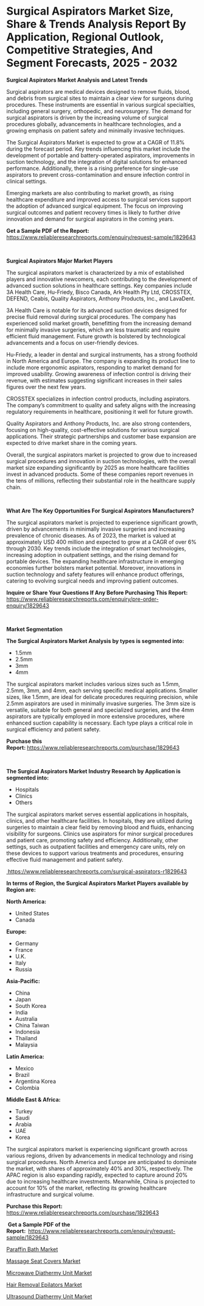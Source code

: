 <p><h1>Surgical Aspirators Market Size, Share & Trends Analysis Report By Application, Regional Outlook, Competitive Strategies, And Segment Forecasts, 2025 - 2032</h1></p><p><strong>Surgical Aspirators Market Analysis and Latest Trends</strong></p>
<p><p>Surgical aspirators are medical devices designed to remove fluids, blood, and debris from surgical sites to maintain a clear view for surgeons during procedures. These instruments are essential in various surgical specialties, including general surgery, orthopedic, and neurosurgery. The demand for surgical aspirators is driven by the increasing volume of surgical procedures globally, advancements in healthcare technologies, and a growing emphasis on patient safety and minimally invasive techniques.</p><p>The Surgical Aspirators Market is expected to grow at a CAGR of 11.8% during the forecast period. Key trends influencing this market include the development of portable and battery-operated aspirators, improvements in suction technology, and the integration of digital solutions for enhanced performance. Additionally, there is a rising preference for single-use aspirators to prevent cross-contamination and ensure infection control in clinical settings.</p><p>Emerging markets are also contributing to market growth, as rising healthcare expenditure and improved access to surgical services support the adoption of advanced surgical equipment. The focus on improving surgical outcomes and patient recovery times is likely to further drive innovation and demand for surgical aspirators in the coming years.</p></p>
<p><strong>Get a Sample PDF of the Report:&nbsp;</strong> <a href="https://www.reliableresearchreports.com/enquiry/request-sample/1829643?utm_campaign=28&utm_medium=2&utm_source=Github&utm_content=ia&utm_term=04032025&utm_id=surgical-aspirators">https://www.reliableresearchreports.com/enquiry/request-sample/1829643</a></p>
<p>&nbsp;</p>
<p><strong>Surgical Aspirators Major Market Players</strong></p>
<p><p>The surgical aspirators market is characterized by a mix of established players and innovative newcomers, each contributing to the development of advanced suction solutions in healthcare settings. Key companies include 3A Health Care, Hu-Friedy, Bisco Canada, Ark Health Pty Ltd, CROSSTEX, DEFEND, Ceabis, Quality Aspirators, Anthony Products, Inc., and LavaDent.</p><p>3A Health Care is notable for its advanced suction devices designed for precise fluid removal during surgical procedures. The company has experienced solid market growth, benefitting from the increasing demand for minimally invasive surgeries, which are less traumatic and require efficient fluid management. Future growth is bolstered by technological advancements and a focus on user-friendly devices. </p><p>Hu-Friedy, a leader in dental and surgical instruments, has a strong foothold in North America and Europe. The company is expanding its product line to include more ergonomic aspirators, responding to market demand for improved usability. Growing awareness of infection control is driving their revenue, with estimates suggesting significant increases in their sales figures over the next few years.</p><p>CROSSTEX specializes in infection control products, including aspirators. The company’s commitment to quality and safety aligns with the increasing regulatory requirements in healthcare, positioning it well for future growth.</p><p>Quality Aspirators and Anthony Products, Inc. are also strong contenders, focusing on high-quality, cost-effective solutions for various surgical applications. Their strategic partnerships and customer base expansion are expected to drive market share in the coming years.</p><p>Overall, the surgical aspirators market is projected to grow due to increased surgical procedures and innovation in suction technologies, with the overall market size expanding significantly by 2025 as more healthcare facilities invest in advanced products. Some of these companies report revenues in the tens of millions, reflecting their substantial role in the healthcare supply chain.</p></p>
<p>&nbsp;</p>
<p><strong>What Are The Key Opportunities For Surgical Aspirators Manufacturers?</strong></p>
<p><p>The surgical aspirators market is projected to experience significant growth, driven by advancements in minimally invasive surgeries and increasing prevalence of chronic diseases. As of 2023, the market is valued at approximately USD 400 million and expected to grow at a CAGR of over 6% through 2030. Key trends include the integration of smart technologies, increasing adoption in outpatient settings, and the rising demand for portable devices. The expanding healthcare infrastructure in emerging economies further bolsters market potential. Moreover, innovations in suction technology and safety features will enhance product offerings, catering to evolving surgical needs and improving patient outcomes.</p></p>
<p><strong>Inquire or Share Your Questions If Any Before Purchasing This Report:</strong> <a href="https://www.reliableresearchreports.com/enquiry/pre-order-enquiry/1829643?utm_campaign=28&utm_medium=2&utm_source=Github&utm_content=ia&utm_term=04032025&utm_id=surgical-aspirators">https://www.reliableresearchreports.com/enquiry/pre-order-enquiry/1829643</a></p>
<p>&nbsp;</p>
<p><strong>Market Segmentation</strong></p>
<p><strong>The Surgical Aspirators Market Analysis by types is segmented into:</strong></p>
<p><ul><li>1.5mm</li><li>2.5mm</li><li>3mm</li><li>4mm</li></ul></p>
<p><p>The surgical aspirators market includes various sizes such as 1.5mm, 2.5mm, 3mm, and 4mm, each serving specific medical applications. Smaller sizes, like 1.5mm, are ideal for delicate procedures requiring precision, while 2.5mm aspirators are used in minimally invasive surgeries. The 3mm size is versatile, suitable for both general and specialized surgeries, and the 4mm aspirators are typically employed in more extensive procedures, where enhanced suction capability is necessary. Each type plays a critical role in surgical efficiency and patient safety.</p></p>
<p><strong>Purchase this Report:&nbsp;</strong><a href="https://www.reliableresearchreports.com/purchase/1829643?utm_campaign=28&utm_medium=2&utm_source=Github&utm_content=ia&utm_term=04032025&utm_id=surgical-aspirators">https://www.reliableresearchreports.com/purchase/1829643</a></p>
<p>&nbsp;</p>
<p><strong>The Surgical Aspirators Market Industry Research by Application is segmented into:</strong></p>
<p><ul><li>Hospitals</li><li>Clinics</li><li>Others</li></ul></p>
<p><p>The surgical aspirators market serves essential applications in hospitals, clinics, and other healthcare facilities. In hospitals, they are utilized during surgeries to maintain a clear field by removing blood and fluids, enhancing visibility for surgeons. Clinics use aspirators for minor surgical procedures and patient care, promoting safety and efficiency. Additionally, other settings, such as outpatient facilities and emergency care units, rely on these devices to support various treatments and procedures, ensuring effective fluid management and patient safety.</p></p>
<p><a href="https://www.reliableresearchreports.com/surgical-aspirators-r1829643?utm_campaign=28&utm_medium=2&utm_source=Github&utm_content=ia&utm_term=04032025&utm_id=surgical-aspirators">&nbsp;https://www.reliableresearchreports.com/surgical-aspirators-r1829643</a></p>
<p><strong>In terms of Region, the Surgical Aspirators Market Players available by Region are:</strong></p>
<p>
    <p> <strong> North America: </strong>
        <ul>
            <li>United States</li>
            <li>Canada</li>
        </ul>
        </p> 
    <p> <strong> Europe: </strong>
        <ul>
            <li>Germany</li>
            <li>France</li>
            <li>U.K.</li>
            <li>Italy</li>
            <li>Russia</li>
        </ul>
        </p> 
    <p> <strong> Asia-Pacific: </strong>
        <ul>
            <li>China</li>
            <li>Japan</li>
            <li>South Korea</li>
            <li>India</li>
            <li>Australia</li>
            <li>China Taiwan</li>
            <li>Indonesia</li>
            <li>Thailand</li>
            <li>Malaysia</li>
        </ul>
        </p> 
    <p> <strong> Latin America: </strong>
        <ul>
            <li>Mexico</li>
            <li>Brazil</li>
            <li>Argentina Korea</li>
            <li>Colombia</li>
        </ul>
        </p> 
    <p> <strong> Middle East & Africa: </strong>
        <ul>
            <li>Turkey</li>
            <li>Saudi</li>
            <li>Arabia</li>
            <li>UAE</li>
            <li>Korea</li>
        </ul>
    </p>
    </p>
<p><p>The surgical aspirators market is experiencing significant growth across various regions, driven by advancements in medical technology and rising surgical procedures. North America and Europe are anticipated to dominate the market, with shares of approximately 40% and 30%, respectively. The APAC region is also expanding rapidly, expected to capture around 20% due to increasing healthcare investments. Meanwhile, China is projected to account for 10% of the market, reflecting its growing healthcare infrastructure and surgical volume.</p></p>
<p><strong>Purchase this Report: </strong><a href="https://www.reliableresearchreports.com/purchase/1829643?utm_campaign=28&utm_medium=2&utm_source=Github&utm_content=ia&utm_term=04032025&utm_id=surgical-aspirators">https://www.reliableresearchreports.com/purchase/1829643</a></p>
<p>&nbsp;<strong>Get a Sample PDF of the Report:&nbsp;&nbsp;</strong><a href="https://www.reliableresearchreports.com/enquiry/request-sample/1829643?utm_campaign=28&utm_medium=2&utm_source=Github&utm_content=ia&utm_term=04032025&utm_id=surgical-aspirators">https://www.reliableresearchreports.com/enquiry/request-sample/1829643</a></p>
<p><strong></strong></p>
<p><p><a href="https://github.com/vassihucz/Market-Research-Report-List-1/blob/main/paraffin-bath-market.md?utm_campaign=28&utm_medium=2&utm_source=Github&utm_content=ia&utm_term=04032025&utm_id=surgical-aspirators">Paraffin Bath Market</a></p><p><a href="https://github.com/shewlisapsai/Market-Research-Report-List-1/blob/main/massage-seat-covers-market.md?utm_campaign=28&utm_medium=2&utm_source=Github&utm_content=ia&utm_term=04032025&utm_id=surgical-aspirators">Massage Seat Covers Market</a></p><p><a href="https://github.com/rreynagjysma65/Market-Research-Report-List-1/blob/main/microwave-diathermy-unit-market.md?utm_campaign=28&utm_medium=2&utm_source=Github&utm_content=ia&utm_term=04032025&utm_id=surgical-aspirators">Microwave Diathermy Unit Market</a></p><p><a href="https://github.com/chikenmhamdi/Market-Research-Report-List-1/blob/main/hair-removal-epilators-market.md?utm_campaign=28&utm_medium=2&utm_source=Github&utm_content=ia&utm_term=04032025&utm_id=surgical-aspirators">Hair Removal Epilators Market</a></p><p><a href="https://github.com/dibesnayee/Market-Research-Report-List-1/blob/main/ultrasound-diathermy-unit-market.md?utm_campaign=28&utm_medium=2&utm_source=Github&utm_content=ia&utm_term=04032025&utm_id=surgical-aspirators">Ultrasound Diathermy Unit Market</a></p></p>